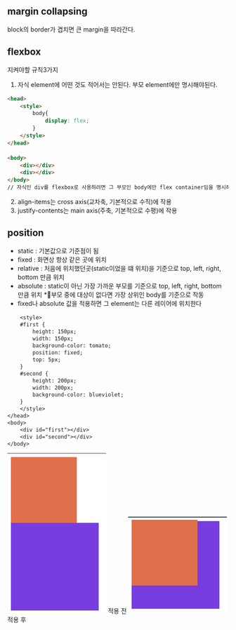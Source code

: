 ## margin collapsing
block의 border가 겹치면 큰 margin을 따라간다.

## flexbox
지켜야할 규칙3가지
1. 자식 element에 어떤 것도 적어서는 안된다. 부모 element에만 명시해야된다.
```html
<head>
	<style>
		body{
			display: flex;
		}
	</style>
</head>

<body>
	<div></div>
	<div></div>
</body>
// 자식인 div를 flexbox로 사용하려면 그 부모인 body에만 flex container임을 명시해주면 된다.
```
2. align-items는 cross axis(교차축, 기본적으로 수직)에 작용
3. justify-contents는 main axis(주축, 기본적으로 수평)에 작용

## position

- static : 기본값으로 기준점이 됨
- fixed : 화면상 항상 같은 곳에 위치
- relative : 처음에 위치했던곳(static이었을 떄 위치)을 기준으로 top, left, right, bottom  만큼 위치
- absolute : static이 아닌 가장 가까운 부모를 기준으로 top, left, right, bottom  만큼 위치
*부모 중에 대상이 없다면 가장 상위인 body를 기준으로 작동
- fixed나 absolute 값을 적용하면 그 element는 다른 레이어에 위치한다
```
	<style>
	#first {
		height: 150px;
		width: 150px;
		background-color: tomato;
		position: fixed;
		top: 5px;
	}
	#second {
		height: 200px;
		width: 200px;
		background-color: blueviolet;
	}
	</style>
</head>
<body>
	<div id="first"></div>
	<div id="second"></div>
</body>
```

<img alt="screenshot 240815220413.png" src="https://github.com/sladhe01/lab/blob/main/html,%20css/images/screenshot%20240815220413.png?raw=true" data-hpc="true" class="Box-sc-g0xbh4-0 kzRgrI">
적용 전
<img alt="screenshot 240815220514.png" src="https://github.com/sladhe01/lab/blob/main/html,%20css/images/screenshot%20240815220514.png?raw=true" data-hpc="true" class="Box-sc-g0xbh4-0 kzRgrI">
적용 후